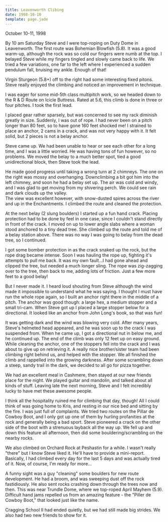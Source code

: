 ```yaml
---
title: Leavenworth Clibing
date: 1998-10-10
template: page.jade
---
```


October 10-11, 1998

By 10 am Saturday 
Steve and I were top-roping on Duty Dome in Leavenworth.
The first route was Bohemian Blowfish (5.8).  It was a good warm-up, although
the rock was so cold our fingers were numb at the top.  I
belayed Steve while my fingers tingled and slowly came back to
life.  We tried a few variations, one far to the left where I 
experienced a sudden pendulum fall, bruising my ankle.  Enough 
of that!


Virgin Sturgeon (5.8+) off to the right had some interesting
fixed pitons.  Steve really enjoyed the climbing and noticed
an improvement in technique.


I was eager for some mid-5th class multipitch work, so we headed
down to the 
R & D Route on Icicle Buttress.  Rated at 5.6, this climb is
done in three or four pitches.  I took the first lead.


I placed gear rather sparsely, but was concerned to see my rack
diminish greatly in size.  Suddenly, I was out of rope.  I had
never been on a pitch longer than 80 feet, so to have gone 160
feet shocked me!  I strained to place an anchor, 2 cams in a
crack, and was not very happy with it.  It felt solid, but 2
pieces is not a belay anchor.


Steve came up.  We had been unable to hear or see each other
for a long time, and I was a little worried.  He was having tons
of fun however, so no problems.  We moved the belay to a much
better spot, tied a good unidirectional block, then Steve took the lead.


He made good progress until taking a wrong turn at 2 chimneys.
The one on the right was mossy and overhanging.  Downclimbing a
bit got him into the left chimney, and soon he had a belay set up.
The air was cold and windy, and I was glad to get moving from
my shivering perch.  We could see rain and dark clouds up the valley.  
The view was excellent however, with snow-dusted spires
across the river and up in the Enchantments.
I climbed the route and cleaned the protection.


At the next belay (2 slung boulders) I started up a fun hand crack.
Placing protection had to be done by feel in one case, since I couldn't
stand directly in front of the crack.  I moved on up to lower
angle slabs where a woman stood anchored to a tiny dead tree.  She
climbed up the route and told me of a belay station above.  There
was no way I was going to belay from the dead tree, so I continued.


I got some bomber protection in as the crack snaked up the rock, but
the rope drag became intense.  Soon I was hauling the rope up, fighting
it's attempts to pull me back.  It was my own fault...I had gone ahead
and clipped the tree, but needed a much longer sling.  The rope was
zig-zagging over to the tree, then back to me, adding lots of
friction.  Just a few more feet to a good belay!


But I never made it.  I heard loud shouting from Steve although the
wind made it impossible to understand what he was saying.  I thought
I must have run the whole rope again, so I built an anchor right there
in the middle of a pitch.  The anchor was good though:  a large hex,
a medium stopper and a small tri-cam.  When Steve got up I placed
a large stopper below for a directional.  It looked like an anchor
from John Long's book, so that was fun!


It was getting dark and the wind was blowing very cold.  After many
years, Steve's helmeted head appeared, and he was soon up to the crack
I was suspended from.  When he came up, I got a directional nut in
below me, and he continued up.  The end of the climb was only 12 feet up
on easy ground.  While cleaning the anchor, one of the stoppers fell
into the crack and I was about to give up on retrieving it.  A really
nice brother/sister team had been climbing right behind us, and 
helped with the stopper.  We all finished the climb and rappelled
into the growing darkness.  After some scrambling down a steep, sandy
trail in the dark, we decided to all go for pizza together.


We had an excellent meal in Cashmere, then stayed at our new friends place for the
night.  We played guitar and mandolin, and talked about all kinds of
stuff.  Leaving late the next morning, Steve and I felt incredibly
lucky to have met these awesome people.


I think all the hospitality ruined me for climbing that day, though!
All I could think of was going home to Kris, and resting in our nice
bed and sitting by the fire.  I was just full of complaints.  We
tried two routes on the Pillar de Cowboy Boot, and I only got up
one of them by hurling profanities at the rock and generally being
a bad sport.  Steve pioneered a crack on the other side of the boot
with a strenuous layback all the way up.  We fell up and down this
feature all afternoon, then did some bouldering/scrambling on the
nearby rocks.


We also climbed on Orchard Rock at Peshastin for a while.  I wasn't
really "there" but I know Steve liked it.  He'll have to provide a
mini-report.  Basically, I had climbed every day for the last 5 days
and was actually tired of it.  Now, of course, I'm ready for more...


A funny sight was a guy "cleaning" some boulders for new route development.  He
had a broom, and was sweeping dust off the rock fastidiously.  He also sent
rocks crashing down through the trees now and then.  This was near Trundle Dome,
where we top-roped April Mayhem (5.9).  Difficult hand jams repelled us from an
amazing feature - the "Piller de Cowboy Boot," that looked just like the name.

Cragging School II had ended quietly, but we had still made big
strides.  We also had two new friends to show for it.

